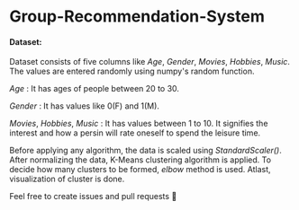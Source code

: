 # Group-Recommendation-System 

#### Dataset:

Dataset consists of five columns like *Age*, *Gender*, *Movies*, *Hobbies*, *Music*. The values are entered randomly using numpy's random function. 

*Age* : It has ages of people between 20 to 30.

*Gender* : It has values like 0(F) and 1(M).

*Movies*, *Hobbies*, *Music* : It has values between 1 to 10. It signifies the interest and how a persin will rate oneself to spend the leisure time.

Before applying any algorithm, the data is scaled using _StandardScaler()_. After normalizing the data, K-Means clustering algorithm is applied. To decide how many clusters to be formed, *elbow* method is used. Atlast, visualization of cluster is done. 

Feel free to create issues and pull requests 🎉
